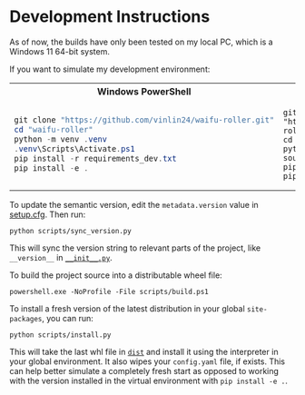 # Development Instructions

As of now, the builds have only been tested on my local PC, which is a Windows 11 64-bit system.

If you want to simulate my development environment:

<table>
<tr>
    <th>Windows PowerShell</th>
    <th>Unix SH</th>
</tr>
<tr>
<td>

```powershell
git clone "https://github.com/vinlin24/waifu-roller.git"
cd "waifu-roller"
python -m venv .venv
.venv\Scripts\Activate.ps1
pip install -r requirements_dev.txt
pip install -e .
```

</td>
<td>

```console
git clone "https://github.com/vinlin24/waifu-roller.git"
cd "waifu-roller"
python3 -m venv .venv
source .venv/bin/activate
pip install -r requirements_dev.txt
pip install -e .
```

</td>
</tr>
</table>

To update the semantic version, edit the `metadata.version` value in [setup.cfg](setup.cfg). Then run:


```console
python scripts/sync_version.py
```

This will sync the version string to relevant parts of the project, like `__version__` in [`__init__.py`](src/waifu/__init__.py).

To build the project source into a distributable wheel file:

```console
powershell.exe -NoProfile -File scripts/build.ps1
```

To install a fresh version of the latest distribution in your global `site-packages`, you can run:

```console
python scripts/install.py
```

This will take the last whl file in [`dist`](dist) and install it using the interpreter in your global environment. It also wipes your `config.yaml` file, if exists. This can help better simulate a completely fresh start as opposed to working with the version installed in the virtual environment with `pip install -e .`.